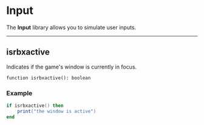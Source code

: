 # Input

The **Input** library allows you to simulate user inputs.

---

## isrbxactive

Indicates if the game's window is currently in focus.

```luau
function isrbxactive(): boolean
```

### Example

```lua
if isrbxactive() then
	print("the window is active")
end
```

